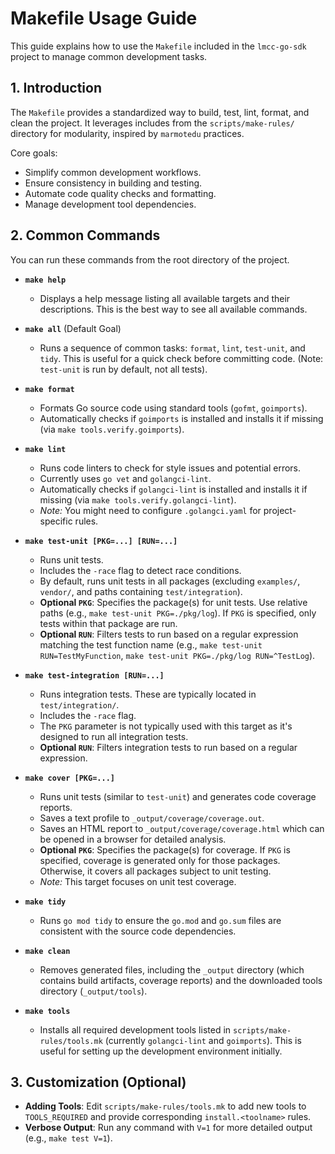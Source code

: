 # Makefile Usage Guide

This guide explains how to use the `Makefile` included in the `lmcc-go-sdk` project to manage common development tasks.

## 1. Introduction

The `Makefile` provides a standardized way to build, test, lint, format, and clean the project. It leverages includes from the `scripts/make-rules/` directory for modularity, inspired by `marmotedu` practices.

Core goals:
- Simplify common development workflows.
- Ensure consistency in building and testing.
- Automate code quality checks and formatting.
- Manage development tool dependencies.

## 2. Common Commands

You can run these commands from the root directory of the project.

-   **`make help`**
    -   Displays a help message listing all available targets and their descriptions. This is the best way to see all available commands.

-   **`make all`** (Default Goal)
    -   Runs a sequence of common tasks: `format`, `lint`, `test-unit`, and `tidy`. This is useful for a quick check before committing code. (Note: `test-unit` is run by default, not all tests).

-   **`make format`**
    -   Formats Go source code using standard tools (`gofmt`, `goimports`).
    -   Automatically checks if `goimports` is installed and installs it if missing (via `make tools.verify.goimports`).

-   **`make lint`**
    -   Runs code linters to check for style issues and potential errors.
    -   Currently uses `go vet` and `golangci-lint`.
    -   Automatically checks if `golangci-lint` is installed and installs it if missing (via `make tools.verify.golangci-lint`).
    -   *Note:* You might need to configure `.golangci.yaml` for project-specific rules.

-   **`make test-unit [PKG=...] [RUN=...]`**
    -   Runs unit tests.
    -   Includes the `-race` flag to detect race conditions.
    -   By default, runs unit tests in all packages (excluding `examples/`, `vendor/`, and paths containing `test/integration`).
    -   **Optional `PKG`**: Specifies the package(s) for unit tests. Use relative paths (e.g., `make test-unit PKG=./pkg/log`). If `PKG` is specified, only tests within that package are run.
    -   **Optional `RUN`**: Filters tests to run based on a regular expression matching the test function name (e.g., `make test-unit RUN=TestMyFunction`, `make test-unit PKG=./pkg/log RUN=^TestLog`).

-   **`make test-integration [RUN=...]`**
    -   Runs integration tests. These are typically located in `test/integration/`.
    -   Includes the `-race` flag.
    -   The `PKG` parameter is not typically used with this target as it's designed to run all integration tests.
    -   **Optional `RUN`**: Filters integration tests to run based on a regular expression.

-   **`make cover [PKG=...]`**
    -   Runs unit tests (similar to `test-unit`) and generates code coverage reports.
    -   Saves a text profile to `_output/coverage/coverage.out`.
    -   Saves an HTML report to `_output/coverage/coverage.html` which can be opened in a browser for detailed analysis.
    -   **Optional `PKG`**: Specifies the package(s) for coverage. If `PKG` is specified, coverage is generated only for those packages. Otherwise, it covers all packages subject to unit testing.
    -   *Note:* This target focuses on unit test coverage.

-   **`make tidy`**
    -   Runs `go mod tidy` to ensure the `go.mod` and `go.sum` files are consistent with the source code dependencies.

-   **`make clean`**
    -   Removes generated files, including the `_output` directory (which contains build artifacts, coverage reports) and the downloaded tools directory (`_output/tools`).

-   **`make tools`**
    -   Installs all required development tools listed in `scripts/make-rules/tools.mk` (currently `golangci-lint` and `goimports`). This is useful for setting up the development environment initially.

## 3. Customization (Optional)

-   **Adding Tools**: Edit `scripts/make-rules/tools.mk` to add new tools to `TOOLS_REQUIRED` and provide corresponding `install.<toolname>` rules.
-   **Verbose Output**: Run any command with `V=1` for more detailed output (e.g., `make test V=1`). 